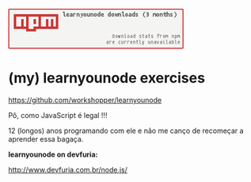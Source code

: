 ![ôps, era para ter uma imagem aqui!](learnyounode.png)

# (my) learnyounode exercises

https://github.com/workshopper/learnyounode

Pô, como JavaScript é legal !!!

12 (longos) anos programando com ele e não me canço de recomeçar a aprender essa bagaça.

__learnyounode on devfuria:__

http://www.devfuria.com.br/node.js/